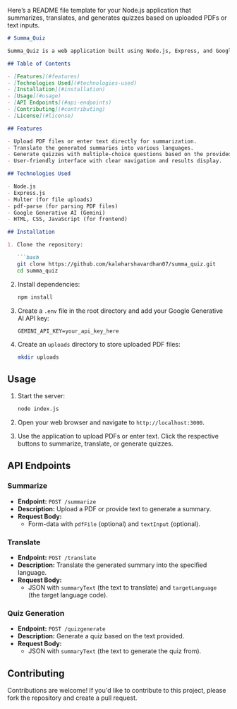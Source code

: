Here’s a README file template for your Node.js application that summarizes, translates, and generates quizzes based on uploaded PDFs or text inputs.

```markdown
# Summa_Quiz

Summa_Quiz is a web application built using Node.js, Express, and Google Generative AI that allows users to upload PDF files or input text for summarization, translation, and quiz generation. This project leverages advanced AI capabilities to provide concise summaries and create quizzes based on the content provided by the user.

## Table of Contents

- [Features](#features)
- [Technologies Used](#technologies-used)
- [Installation](#installation)
- [Usage](#usage)
- [API Endpoints](#api-endpoints)
- [Contributing](#contributing)
- [License](#license)

## Features

- Upload PDF files or enter text directly for summarization.
- Translate the generated summaries into various languages.
- Generate quizzes with multiple-choice questions based on the provided text.
- User-friendly interface with clear navigation and results display.

## Technologies Used

- Node.js
- Express.js
- Multer (for file uploads)
- pdf-parse (for parsing PDF files)
- Google Generative AI (Gemini)
- HTML, CSS, JavaScript (for frontend)

## Installation

1. Clone the repository:

   ```bash
   git clone https://github.com/kaleharshavardhan07/summa_quiz.git
   cd summa_quiz
   ```

2. Install dependencies:

   ```bash
   npm install
   ```

3. Create a `.env` file in the root directory and add your Google Generative AI API key:

   ```plaintext
   GEMINI_API_KEY=your_api_key_here
   ```

4. Create an `uploads` directory to store uploaded PDF files:

   ```bash
   mkdir uploads
   ```

## Usage

1. Start the server:

   ```bash
   node index.js
   ```

2. Open your web browser and navigate to `http://localhost:3000`.

3. Use the application to upload PDFs or enter text. Click the respective buttons to summarize, translate, or generate quizzes.

## API Endpoints

### Summarize

- **Endpoint:** `POST /summarize`
- **Description:** Upload a PDF or provide text to generate a summary.
- **Request Body:** 
  - Form-data with `pdfFile` (optional) and `textInput` (optional).

### Translate

- **Endpoint:** `POST /translate`
- **Description:** Translate the generated summary into the specified language.
- **Request Body:**
  - JSON with `summaryText` (the text to translate) and `targetLanguage` (the target language code).

### Quiz Generation

- **Endpoint:** `POST /quizgenerate`
- **Description:** Generate a quiz based on the text provided.
- **Request Body:**
  - JSON with `summaryText` (the text to generate the quiz from).

## Contributing

Contributions are welcome! If you'd like to contribute to this project, please fork the repository and create a pull request.

```


